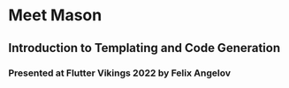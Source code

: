 # Meet Mason

## Introduction to Templating and Code Generation

### Presented at Flutter Vikings 2022 by Felix Angelov
